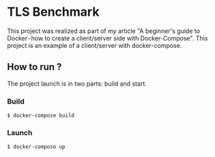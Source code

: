 # TLS Benchmark

This project was realized as part of my article "A beginner's guide to Docker - how to create a client/server side with Docker-Compose".
This project is an example of a client/server with docker-compose.

## How to run ?

The project launch is in two parts: build and start.

### Build

```
$ docker-compose build
```

### Launch

```
$ docker-compose up
```
